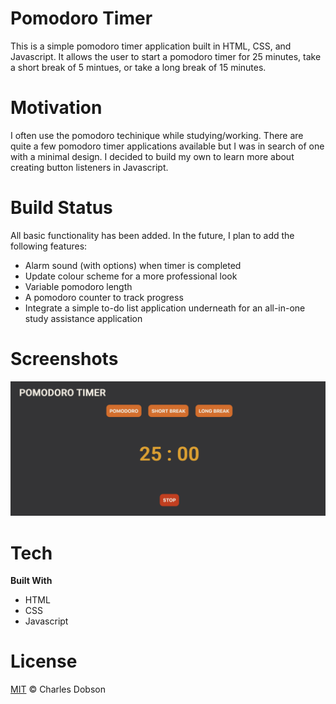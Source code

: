 # Pomodoro Timer
This is a simple pomodoro timer application built in HTML, CSS, and Javascript. It allows the user to start a pomodoro timer for 25 minutes, take a short break of 5 mintues, or take a long break of 15 minutes.

# Motivation
I often use the pomodoro techinique while studying/working. There are quite a few pomodoro timer applications available but I was in search of one with a minimal design. I decided to build my own to learn more about creating button listeners in Javascript.

# Build Status
All basic functionality has been added. In the future, I plan to add the following features:
- Alarm sound (with options) when timer is completed 
- Update colour scheme for a more professional look
- Variable pomodoro length
- A pomodoro counter to track progress
- Integrate a simple to-do list application underneath for an all-in-one study assistance application

# Screenshots
![screenshot](images/screenshot.png)

# Tech
**Built With**
- HTML
- CSS
- Javascript

# License
[MIT](LICENSE) © Charles Dobson
